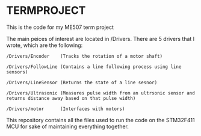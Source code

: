 # TERMPROJECT
This is the code for my ME507 term project 

The main peices of interest are located in /Drivers.
There are 5 drivers that I wrote, which are the following:

    /Drivers/Encoder    (Tracks the rotation of a motor shaft)
    
    /Drivers/FollowLine (Contains a line following process using line sensors)
    
    /Drivers/LineSensor (Returns the state of a line sesnor)
    
    /Drivers/Ultrasonic (Measures pulse width from an ultrsonic sensor and returns distance away based on that pulse width)
    
    /Drivers/motor      (Interfaces with motors)

This repository contains all the files used to run the code on the STM32F411 MCU for sake of maintaining everything together.
